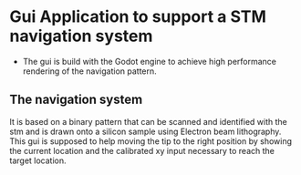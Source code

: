 # Gui Application to support a STM navigation system
 - The gui is build with the Godot engine to achieve high performance rendering of the navigation pattern.
## The navigation system
It is based on a binary pattern that can be scanned and identified with the stm and is drawn onto a silicon sample using Electron beam lithography. \
This gui is supposed to help moving the tip to the right position by showing the current location and the calibrated xy input necessary to reach the target location.
